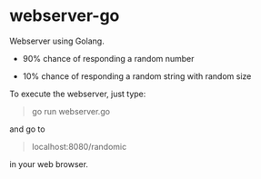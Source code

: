 # webserver-go

Webserver using Golang.

- 90% chance of responding a random number

- 10% chance of responding a random string with random size

To execute the webserver, just type:

> go run webserver.go

and go to

> localhost:8080/randomic

in your web browser.
